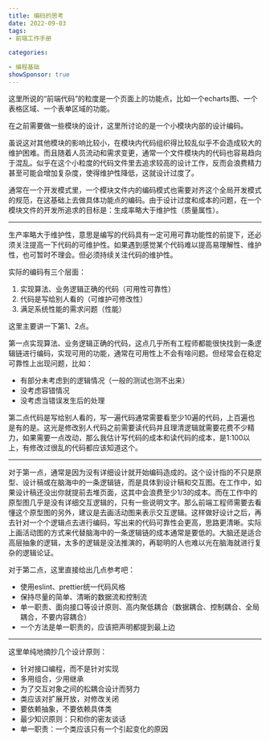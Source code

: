 ```yaml
---
title: 编码的思考
date: 2022-09-03
tags: 
- 前端工作手册

categories:

- 编程基础
showSponsor: true
---
```


这里所说的“前端代码”的粒度是一个页面上的功能点，比如一个echarts图、一个表格区域、一个表单区域的功能。

在之前需要做一些模块的设计，这里所讨论的是一个小模块内部的设计编码。

虽说这对其他模块的影响比较小，在模块内代码组织得比较乱似乎不会造成较大的维护困难。而且随着人员流动和需求变更，通常一个文件模块内的代码也容易趋向于混乱。似乎在这个小粒度的代码文件里去追求较高的设计工作，反而会浪费精力甚至可能会增加复杂度，使得维护性降低，这就设计过度了。

通常在一个开发模式里，一个模块文件内的编码模式也需要对齐这个全局开发模式的规范，在这基础上去做具体功能点的编码。由于设计过度和成本的问题，在一个模块文件的开发所追求的目标是：生成率略大于维护性（质量属性）。

---

生产率略大于维护性，意思是编写的代码具有一定可用可靠功能性的前提下，还必须关注提高一下代码的可维护性。如果遇到感觉某个代码难以提高易理解性、维护性，也可暂时不理会。但必须持续关注代码的维护性。

实际的编码有三个层面：

1. 实现算法、业务逻辑正确的代码（可用性可靠性）
2. 代码是写给别人看的（可维护可修改性）
3. 满足系统性能的需求问题（性能）

这里主要讲一下第1、2点。

第一点实现算法、业务逻辑正确的代码，这点几乎所有工程师都能很快找到一条逻辑链进行编码，实现可用的功能，通常在可用性上不会有啥问题。但经常会在稳定可靠性上出现问题，比如：

- 有部分未考虑到的逻辑情况（一般的测试也测不出来）
- 没考虑容错情况
- 没考虑当错误发生后的处理

第二点代码是写给别人看的，写一遍代码通常需要看至少10遍的代码，上百遍也是有的是。这光是修改别人代码之前需要读代码并且理清逻辑就需要花费不少精力，如果需要一点改动，那么我估计写代码的成本和读代码的成本，是1:100以上，有修改过很乱的代码都应该知道这个。

---

对于第一点，通常是因为没有详细设计就开始编码造成的。这个设计指的不只是原型、设计稿或在脑海中的一条逻辑链，而是具体到设计稿和交互图。在工作中，如果设计稿还没出你就提前去堆页面，这其中会浪费至少1/3的成本。而在工作中的原型图几乎是没有详细交互逻辑的，只有一些说明文字。那么前端工程师需要去看懂这个原型图的另外，建议是去画活动图来表示交互逻辑。这样做好设计之后，再去针对一个个逻辑点去进行编码，写出来的代码可靠性会更高，思路更清晰。实际上画活动图的方式来代替脑海中的一条逻辑链的成本通常是要低的。大脑还是适合高层抽象的逻辑，太多的逻辑是没法推演的，再聪明的人也难以光在脑海就进行复杂的逻辑论证。

对于第二点，这里直接给出几点参考吧：

- 使用eslint、prettier统一代码风格
- 保持尽量的简单、清晰的数据流和控制流
- 单一职责、面向接口等设计原则、高内聚低耦合（数据耦合、控制耦合、全局耦合，不要内容耦合）
- 一个方法是单一职责的，应该把声明都提到最上边



---

这里单纯地摘抄几个设计原则：

- 针对接口编程，而不是针对实现
- 多用组合，少用继承
- 为了交互对象之间的松耦合设计而努力
- 类应该对扩展开放，对修改关闭
- 要依赖抽象，不要依赖具体类
- 最少知识原则：只和你的密友谈话
- 单一职责：一个类应该只有一个引起变化的原因



